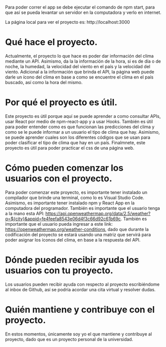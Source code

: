 Para poder correr el app se debe ejecutar el comando de npm start, para que así se pueda levantar un servidor en la computadora y verlo en internet.

La página local para ver el proyecto es: http://localhost:3000

# Qué hace el proyecto.

Actualmente, el proyecto lo que hace es poder dar información del clima mediante un API. Asimismo, da la la información de la hora, si es de día o de noche, la humedad, la velocidad del viento en el país y la velocidad del viento. Adicional a la información que brinda el API, la página web puede darle un ícono del clima en base a como se encuentre el clima en el país buscado, así como la hora del mismo.

# Por qué el proyecto es útil.

Este proyecto es útil porque aquí se puede aprender a como consultar APIs, usar React por medio de npm-react-app y a usar Hooks. También es útil para poder entender como es que funcionan las predicciones del clima y como se le puede informar a un usuario el tipo de clima que hay. Asimismo, se puede aprender cuales son los diferentes códigos que se usan para poder clasificar el tipo de clima que hay en un país. Finalmnete, este proyecto es útil para poder practicar el css de una página web. 

# Cómo pueden comenzar los usuarios con el proyecto.

Para poder comenzar este proyecto, es importante tener instalado un compilador que brinde una terminal, como lo es Visual Studio Code. Asimismo, es importante tener instalado npm y React App en la computadora del programador. También es importante que el usuario tenga a la mano esta API:  https://api.openweathermap.org/data/2.5/weather?q=${city}&appid=fe4feefa8543e06d4f3c66d92c61b69c. También es importante que el usuario pueda ingresar a este link: https://openweathermap.org/weather-conditions, dado que durante la codificación del proyecto se estará usando una matriz que servirá para poder asignar los íconos del clima, en base a la respuesta del API.

# Dónde pueden recibir ayuda los usuarios con tu proyecto.

Los usuarios pueden recibir ayuda con respecto al proyecto escribiéndome al inbox de Github, así se podría acordar una cita virtual y resolver dudas.

# Quién mantiene y contribuye con el proyecto.

En estos momentos, únicamente soy yo el que mantiene y contribuye al proyecto, dado que es un proyecto personal de la universidad.
